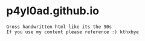 # p4yl0ad.github.io

```
Gross handwritten html like its the 90s
If you use my content please reference :) kthxbye
```
